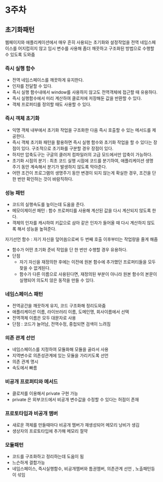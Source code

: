 # 3주차

## 초기화패턴

웹페이지와 애플리케이션에서 매우 흔히 사용되는 초기화와 설정작업을 전역 네임스페이스를 어지럽히지 않고 임시 변수를 사용해 좀더 깨끗하고 구조화된 방법으로 수행할 수 있도록 도와줌 <br/>

### 즉시 실행 함수

- 전역 네임스페이스를 깨끗하게 유지한다.
- 인자를 전달할 수 있다.
- 즉시 실행 함수내에서 window를 사용하지 않고도 전역객체에 접근할 때 유용하다.
- 즉시 실행함수에서 미리 계산하여 클로저에 저장해둔 값을 반환할 수 있다.
- 객체 프로퍼티를 정의할 때도 사용할 수 있다.

### 즉시 객체 초기화

- 익명 객체 내부에서 초기화 작업을 구조화한 다음 즉시 호출할 수 있는 메서드를 제공한다.
- 즉시 객체 초기화 패턴을 활용하면 즉시 실행 함수와 초기화 작업을 할 수 있다는 장점이 있다. 구조적으로 초기화를 구분할 경우 장점이 있다.
- 하지만 압축도구는 구글의 클러저 컴파일러의 고급 모드에서만 압축이 가능하다.
- 초기화 시점의 분기 : 최초 코드 실행 시점에 코드를 분기하여, 애플리케이션 생명 주기 동안 계속해서 분기가 발생하지 않도록 막아준다.
- 어떤 조건이 프로그램의 생명주기 동안 변경이 되지 않는게 확실한 경우, 조건을 단 한 번만 확인하는 것이 바람직하다.

### 성능 패턴

- 코드의 실행속도를 높이는데 도움을 준다.
- 메모이제이션 패턴 : 함수 프로퍼티를 사용해 계산된 값을 다시 계산되지 않도록 한다.
- 객체의 인자를 캐시하여 키값으로 삼아 같은 인자가 들어올 때 다시 계산하지 않도록 해서 성능을 높혀준다.

자기선언 함수 : 자기 자신을 덮어씀으로써 두 번째 호출 이후부터는 작업량을 줄게 해줌

- 함수가 어떤 초기화 준비 작업을 단 한 번만 수행할 경우 유용하다.
- 단점
  - 자기 자신을 재정의한 후에는 이전에 원본 함수에 추가했던 프로퍼티들을 모두 찾을 수 없게된다.
  - 함수가 다른 이름으로 사용된다면, 재정의된 부분이 아니라 원본 함수의 본문이 실행되어 의도치 않은 동작을 만들 수 있다.

### 네임스페이스 패턴

- 전역공간을 깨끗하게 유지, 코드 구조화해 정리도와줌
- 애플리케이션 이름, 라이브러리 이름, 도메인명, 회사이름에서 선택
- 전역객체 이름은 모두 대문자로 사용
- 단점 : 코드가 늘어남, 전역수정, 중첩되면 검색이 느려짐

### 의존 관계 선언

- 네임스페이스를 지정하여 모듈화해 모듈을 골라서 사용
- 지역변수로 의존성관계에 있는 모듈을 가리키도록 선언
- 의존 관계 명시
- 속도에서 빠름

### 비공개 프로퍼티와 메서드

- 클로저를 이용해서 private 구현 가능
- private 은 외부코드에서 비공개 변수값을 수정할 수 있다는 허점이 존재

### 프로토타입과 비공개 맴버

- 새로운 객체를 만들때마다 비공개 멤버가 재생성되어 메모리 낭비가 생김
- 생상자의 프로토타입에 추가해 메모리 절약

### 모듈패턴

- 코드를 구조화하고 정리하는데 도움이 됨
- 느슨하게 결합가능
- 네임스페이스, 즉시실행함수, 비공개멤버와 틈권멤버, 의존관계 선언 , 노출패턴등이 섞임
